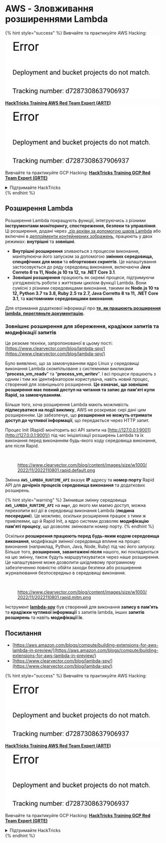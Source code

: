 # AWS - Зловживання розширеннями Lambda

{% hint style="success" %}
Вивчайте та практикуйте AWS Hacking:<img src="../../../../.gitbook/assets/image (1) (1).png" alt="" data-size="line">[**HackTricks Training AWS Red Team Expert (ARTE)**](https://training.hacktricks.xyz/courses/arte)<img src="../../../../.gitbook/assets/image (1) (1).png" alt="" data-size="line">\
Вивчайте та практикуйте GCP Hacking: <img src="../../../../.gitbook/assets/image (2).png" alt="" data-size="line">[**HackTricks Training GCP Red Team Expert (GRTE)**<img src="../../../../.gitbook/assets/image (2).png" alt="" data-size="line">](https://training.hacktricks.xyz/courses/grte)

<details>

<summary>Підтримайте HackTricks</summary>

* Перевірте [**плани підписки**](https://github.com/sponsors/carlospolop)!
* **Приєднуйтесь до** 💬 [**групи Discord**](https://discord.gg/hRep4RUj7f) або [**групи Telegram**](https://t.me/peass) або **слідкуйте** за нами в **Twitter** 🐦 [**@hacktricks\_live**](https://twitter.com/hacktricks\_live)**.**
* **Діліться хакерськими трюками, надсилаючи PR до** [**HackTricks**](https://github.com/carlospolop/hacktricks) та [**HackTricks Cloud**](https://github.com/carlospolop/hacktricks-cloud) репозиторіїв на GitHub.

</details>
{% endhint %}

## Розширення Lambda

Розширення Lambda покращують функції, інтегруючись з різними **інструментами моніторингу, спостереження, безпеки та управління**. Ці розширення, додані через [.zip архіви за допомогою шарів Lambda](https://docs.aws.amazon.com/lambda/latest/dg/configuration-layers.html) або включені в [деплойменти контейнерних зображень](https://aws.amazon.com/blogs/compute/working-with-lambda-layers-and-extensions-in-container-images/), працюють у двох режимах: **внутрішні** та **зовнішні**.

* **Внутрішні розширення** зливаються з процесом виконання, маніпулюючи його запуском за допомогою **змінних середовища, специфічних для мови** та **обгорткових скриптів**. Це налаштування застосовується до ряду середовищ виконання, включаючи **Java Correto 8 та 11, Node.js 10 та 12, та .NET Core 3.1**.
* **Зовнішні розширення** працюють як окремі процеси, підтримуючи узгодженість роботи з життєвим циклом функції Lambda. Вони сумісні з різними середовищами виконання, такими як **Node.js 10 та 12, Python 3.7 та 3.8, Ruby 2.5 та 2.7, Java Corretto 8 та 11, .NET Core 3.1**, та **кастомними середовищами виконання**.

Для отримання додаткової інформації про [**те, як працюють розширення lambda, перегляньте документацію**](https://docs.aws.amazon.com/lambda/latest/dg/runtimes-extensions-api.html).

### Зовнішнє розширення для збереження, крадіжки запитів та модифікації запитів

Це резюме техніки, запропонованої в цьому пості: [https://www.clearvector.com/blog/lambda-spy/](https://www.clearvector.com/blog/lambda-spy/)

Було виявлено, що за замовчуванням ядро Linux у середовищі виконання Lambda скомпільоване з системними викликами “**process\_vm\_readv**” та “**process\_vm\_writev**”. І всі процеси працюють з одним і тим же ідентифікатором користувача, навіть новий процес, створений для зовнішнього розширення. **Це означає, що зовнішнє розширення має повний доступ на читання та запис до пам'яті купи Rapid, за замовчуванням.**

Більше того, хоча розширення Lambda мають можливість **підписуватися на події виклику**, AWS не розкриває сирі дані цим розширенням. Це забезпечує, що **розширення не можуть отримати доступ до чутливої інформації**, що передається через HTTP запит.

Процес Init (Rapid) моніторить всі API запити на [http://127.0.0.1:9001](http://127.0.0.1:9001/) під час ініціалізації розширень Lambda та їх виконання перед виконанням будь-якого коду середовища виконання, але після Rapid.

<figure><img src="../../../../.gitbook/assets/image (254).png" alt=""><figcaption><p><a href="https://www.clearvector.com/blog/content/images/size/w1000/2022/11/2022110801.rapid.default.png">https://www.clearvector.com/blog/content/images/size/w1000/2022/11/2022110801.rapid.default.png</a></p></figcaption></figure>

Змінна **`AWS_LAMBDA_RUNTIME_API`** вказує **IP** адресу та **номер порту** Rapid API для **дочірніх процесів середовища виконання** та додаткових розширень.

{% hint style="warning" %}
Змінивши змінну середовища **`AWS_LAMBDA_RUNTIME_API`** на **`порт`**, до якого ми маємо доступ, можна перехопити всі дії в середовищі виконання Lambda (**людина посередині**). Це можливо, оскільки розширення працює з тими ж привілеями, що й Rapid Init, а ядро системи дозволяє **модифікацію пам'яті процесу**, що дозволяє змінювати номер порту.
{% endhint %}

Оскільки **розширення працюють перед будь-яким кодом середовища виконання**, модифікація змінної середовища вплине на процес виконання (наприклад, Python, Java, Node, Ruby) під час його запуску. Більше того, **розширення, завантажені після** нашого, які покладаються на цю змінну, також будуть маршрутизуватися через наше розширення. Це налаштування може дозволити шкідливому програмному забезпеченню повністю обійти заходи безпеки або розширення журналювання безпосередньо в середовищі виконання.

<figure><img src="../../../../.gitbook/assets/image (267).png" alt=""><figcaption><p><a href="https://www.clearvector.com/blog/content/images/size/w1000/2022/11/2022110801.rapid.mitm.png">https://www.clearvector.com/blog/content/images/size/w1000/2022/11/2022110801.rapid.mitm.png</a></p></figcaption></figure>

Інструмент [**lambda-spy**](https://github.com/clearvector/lambda-spy) був створений для виконання **запису в пам'ять** та **крадіжки чутливої інформації** з запитів lambda, інших **запитів розширень** та навіть **модифікації їх**.

## Посилання

* [https://aws.amazon.com/blogs/compute/building-extensions-for-aws-lambda-in-preview/](https://aws.amazon.com/blogs/compute/building-extensions-for-aws-lambda-in-preview/)
* [https://www.clearvector.com/blog/lambda-spy/](https://www.clearvector.com/blog/lambda-spy/)

{% hint style="success" %}
Вивчайте та практикуйте AWS Hacking:<img src="../../../../.gitbook/assets/image (1) (1).png" alt="" data-size="line">[**HackTricks Training AWS Red Team Expert (ARTE)**](https://training.hacktricks.xyz/courses/arte)<img src="../../../../.gitbook/assets/image (1) (1).png" alt="" data-size="line">\
Вивчайте та практикуйте GCP Hacking: <img src="../../../../.gitbook/assets/image (2).png" alt="" data-size="line">[**HackTricks Training GCP Red Team Expert (GRTE)**<img src="../../../../.gitbook/assets/image (2).png" alt="" data-size="line">](https://training.hacktricks.xyz/courses/grte)

<details>

<summary>Підтримайте HackTricks</summary>

* Перевірте [**плани підписки**](https://github.com/sponsors/carlospolop)!
* **Приєднуйтесь до** 💬 [**групи Discord**](https://discord.gg/hRep4RUj7f) або [**групи Telegram**](https://t.me/peass) або **слідкуйте** за нами в **Twitter** 🐦 [**@hacktricks\_live**](https://twitter.com/hacktricks\_live)**.**
* **Діліться хакерськими трюками, надсилаючи PR до** [**HackTricks**](https://github.com/carlospolop/hacktricks) та [**HackTricks Cloud**](https://github.com/carlospolop/hacktricks-cloud) репозиторіїв на GitHub.

</details>
{% endhint %}
